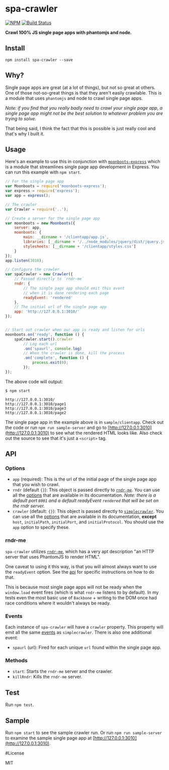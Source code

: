 spa-crawler
===========

[![NPM](https://nodei.co/npm/spa-crawler.png)](https://nodei.co/npm/spa-crawler/)
[![Build Status](https://travis-ci.org/lukekarrys/spa-crawler.png?branch=master)](https://travis-ci.org/lukekarrys/spa-crawler)

**Crawl 100% JS single page apps with phantomjs and node.**

## Install

`npm install spa-crawler --save`


## Why?

Single page apps are great (at a lot of things), but not so great at others. One of those not-so-great things is that they aren't easily crawlable. This is a module that uses `phantomjs` and node to crawl single page apps.

*Note: if you find that you really badly need to crawl your single page app, a single page app might not be the best solution to whatever problem you are trying to solve.*

That being said, I think the fact that this is possible is just really cool and that's why I built it.


## Usage

Here's an example to use this in conjunction with [`moonboots-express`](https://github.com/lukekarrys/moonboots-express) which is a module that streamlines single page app development in Express. You can run this example with `npm start`.

```js
// For the single page app
var Moonboots = require('moonboots-express');
var express = require('express');
var app = express();

// The crawler
var Crawler = require('..');

// Create a server for the single page app
var moonboots = new Moonboots({
    server: app,
    moonboots: {
        main: __dirname + '/clientapp/app.js',
        libraries: [__dirname + '/../node_modules/jquery/dist/jquery.js'],
        stylesheets: [__dirname + '/clientapp/styles.css']
    }
});
app.listen(3010);

// Configure the crawler
var spaCrawler = new Crawler({
    // Passed directly to `rndr-me`
    rndr: {
        // The single page app should emit this event
        // when it is done rendering each page
        readyEvent: 'rendered'
    },
    // The initial url of the single page app
    app: 'http://127.0.0.1:3010/'
});


// Start out crawler when our app is ready and listen for urls
moonboots.on('ready', function () {
    spaCrawler.start().crawler
        // Log each url
        .on('spaurl', console.log)
        // When the crawler is done, kill the process
        .on('complete', function () {
            process.exit(0);
        });
});
```

The above code will output:

```
$ npm start

http://127.0.0.1:3010/
http://127.0.0.1:3010/page1
http://127.0.0.1:3010/page3
http://127.0.0.1:3010/page2
```

The single page app in the example above is in `sample/clientapp`. Check out the code or run `npm run sample-server` and go to [http://127.0.0.1:3010](http://127.0.0.1:3010) to see what the rendered HTML looks like. Also check out the source to see that it's just a `<script>` tag.


## API

### Options

- `app` (required): This is the url of the initial page of the single page app that you wish to crawl.
- `rndr` (default `{}`): This object is passed directly to [`rndr-me`](https://github.com/jed/rndr.me). You can use all the [options](https://github.com/jed/rndr.me#api) that are available in its documentation. *Note: there is a default port `8001` and a default readyEvent `rendered` that will be set on the rndr server.*
- `crawler` (default: `{}`): This object is passed directly to [`simplecrawler`](https://github.com/cgiffard/node-simplecrawler). You can use all the [options](https://github.com/cgiffard/node-simplecrawler#configuring-the-crawler) that are available in its documentation, **except** `host`, `initialPath`, `initialPort`, and `initialProtocol`. You should use the `app` option to specify these.

### rndr-me

`spa-crawler` utilizes [`rndr-me`](https://github.com/jed/rndr.me), which has a very apt description "an HTTP server that uses PhantomJS to render HTML".

One caveat to using it this way, is that you will almost always want to use the `readyEvent` option. See the [api](https://github.com/jed/rndr.me#api) for specific instructions on how to do that.

This is because most single page apps will not be ready when the `window.load` event fires (which is what `rndr-me` listens to by default). In my tests even the most basic use of `Backbone` + writing to the DOM once had race conditions where it wouldn't always be ready.

### Events

Each instance of `spa-crawler` will have a `crawler` property. This property will emit all the same [events](https://github.com/cgiffard/node-simplecrawler#events) as `simplecrawler`. There is also one additional event:

- `spaurl` (url): Fired for each unique `url` found within the single page app.

### Methods

- `start`: Starts the `rndr-me` server and the crawler.
- `killRndr`: Kills the `rndr-me` server.

## Test

Run `npm test`.


## Sample

Run `npm start` to see the sample crawler run. Or run `npm run sample-server` to examine the sample single page app at [http://127.0.0.1:3010](http://127.0.0.1:3010).


#License

MIT